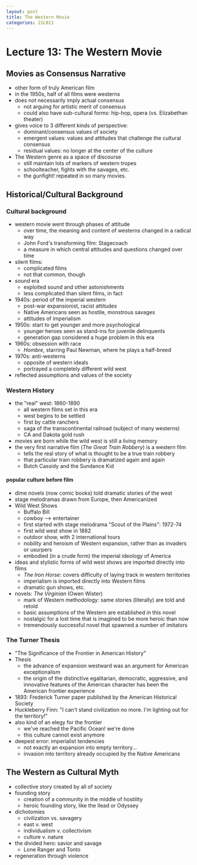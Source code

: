 ```yaml
---
layout: post
title: The Western Movie
categories: 21L011
---
```


# Lecture 13: The Western Movie

## Movies as Consensus Narrative
- other form of truly American film
- in the 1950s, half of all films were westerns
- does not necessarily imply actual consensus
	- not arguing for artistic merit of consensus
	- could also have sub-cultural forms: hip-hop, opera (vs. Elizabethan theater)
- gives voice to 3 different kinds of perspective:
	- dominant/consensus values of society
	- emergent values: values and attitudes that challenge the cultural consensus
	- residual values: no longer at the center of the culture
- The Western genre as a space of discourse
	- still maintain lots of markers of western tropes
	- schoolteacher, fights with the savages, etc.
	- the gunfight! repeated in so many movies.

## Historical/Cultural Background

### Cultural background
- western movie went through phases of attitude
	- over time, the meaning and content of westerns changed in a radical way
	- John Ford's transforming film: Stagecoach
	- a measure in which central attitudes and questions changed over time
- silent films:
	- complicated films
	- not that common, though
- sound era
	- exploited sound and other astonishments
	- less complicated than silent films, in fact
- 1940s: period of the imperial western
	- post-war expansionist, racist attitudes
	- Native Americans seen as hostile, monstrous savages
	- attitudes of imperialism
- 1950s: start to get younger and more psychological
	- younger heroes seen as stand-ins for juvenile delinquents
	- generation gap considered a huge problem in this era
- 1960s: obsession with race
	- _Hombre_, starring Paul Newman, where he plays a half-breed
- 1970s: anti-westerns
	- opposite of western ideals
	- portrayed a completely different wild west
- reflected assumptions and values of the society

### Western History
- the "real" west: 1860-1890
	- all western films set in this era
	- west begins to be settled
	- first by cattle ranchers
	- saga of the transcontinental railroad (subject of many westerns)
	- CA and Dakota gold rush
- movies are born while the wild west is still a living memory
- the very first narrative film (_The Great Train Robbery_) is a western film
	- tells the real story of what is thought to be a true train robbery
	- that particular train robbery is dramatized again and again
	- Butch Cassidy and the Sundance Kid

#### popular culture before film
- dime novels (now comic books) told dramatic stories of the west
- stage melodramas drawn from Europe, then Americanized
- Wild West Shows
	- Buffalo Bill
	- cowboy --> entertainer
	- first started with stage melodrama "Scout of the Plains": 1972-74
	- first wild west show in 1882
	- outdoor show, with 2 international tours
	- nobility and heroism of Western expansion, rather than as invaders or usurpers
	- embodied (in a crude form) the imperial ideology of America
- ideas and stylistic forms of wild west shows are imported directly into films
	- _The Iron Horse_: covers difficulty of laying track in western territories
	- imperialism is imported directly into Western films
	- dramatic gun shows, etc.
- novels: _The Virginian_ (Owen Wister)
	- mark of Western methodology: same stories (literally) are told and retold
	- basic assumptions of the Western are established in this novel
	- nostalgic for a lost time that is imagined to be more heroic than now
	- tremendously successful novel that spawned a number of imitators

### The Turner Thesis
- "The Significance of the Frontier in American History"
- Thesis
	- the advance of expansion westward was an argument for American exceptionalism
	- the origin of the distinctive egalitarian, democratic, aggressive, and innovative features of the American character has been the American frontier experience
- 1893: Frederick Turner paper published by the American Historical Society
- Huckleberry Finn: "I can't stand civilization no more. I'm lighting out for the territory!"
- also kind of an elegy for the frontier
	- we've reached the Pacific Ocean! we're done
	- this culture cannot exist anymore
- deepest error: imperialist tendencies
	- not exactly an expansion into empty territory...
	- invasion into territory already occupied by the Native Americans

## The Western as Cultural Myth
- collective story created by all of society
- founding story
	- creation of a community in the middle of hostility
	- heroic founding story, like the Ilead or Odyssey
- dichotomies
	- civilization vs. savagery
	- east v. west
	- individualism v. collectivism
	- culture v. nature
- the divided hero: savior and savage
	- Lone Ranger and Tonto
- regeneration through violence
